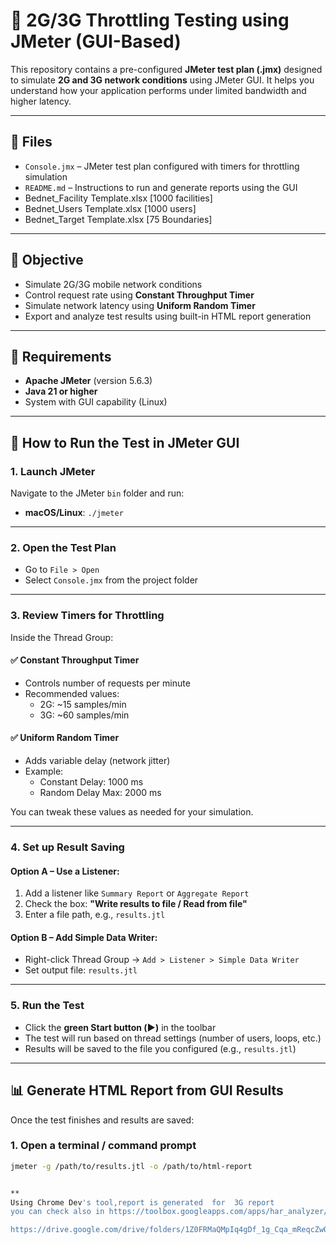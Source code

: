 
# 📶 2G/3G Throttling Testing using JMeter (GUI-Based)

This repository contains a pre-configured **JMeter test plan (.jmx)** designed to simulate **2G and 3G network conditions** using JMeter GUI. It helps you understand how your application performs under limited bandwidth and higher latency.

---

## 📁 Files

- `Console.jmx` – JMeter test plan configured with timers for throttling simulation
- `README.md` – Instructions to run and generate reports using the GUI
- Bednet_Facility Template.xlsx [1000 facilities]
- Bednet_Users Template.xlsx [1000 users]
- Bednet_Target Template.xlsx [75 Boundaries]

---

## 🎯 Objective

- Simulate 2G/3G mobile network conditions
- Control request rate using **Constant Throughput Timer**
- Simulate network latency using **Uniform Random Timer**
- Export and analyze test results using built-in HTML report generation

---

## 🧰 Requirements

- **Apache JMeter** (version 5.6.3)
- **Java 21 or higher**
- System with GUI capability (Linux)

---

## 🧪 How to Run the Test in JMeter GUI

### 1. **Launch JMeter**

Navigate to the JMeter `bin` folder and run:
- **macOS/Linux**: `./jmeter`

---

### 2. **Open the Test Plan**

- Go to `File > Open`
- Select `Console.jmx` from the project folder

---

### 3. **Review Timers for Throttling**

Inside the Thread Group:

#### ✅ Constant Throughput Timer
- Controls number of requests per minute
- Recommended values:
  - 2G: ~15 samples/min
  - 3G: ~60 samples/min

#### ✅ Uniform Random Timer
- Adds variable delay (network jitter)
- Example:
  - Constant Delay: 1000 ms
  - Random Delay Max: 2000 ms

You can tweak these values as needed for your simulation.

---

### 4. **Set up Result Saving**

#### Option A – Use a Listener:
1. Add a listener like `Summary Report` or `Aggregate Report`
2. Check the box: **"Write results to file / Read from file"**
3. Enter a file path, e.g., `results.jtl`

#### Option B – Add Simple Data Writer:
- Right-click Thread Group → `Add > Listener > Simple Data Writer`
- Set output file: `results.jtl`

---

### 5. **Run the Test**

- Click the **green Start button (▶️)** in the toolbar
- The test will run based on thread settings (number of users, loops, etc.)
- Results will be saved to the file you configured (e.g., `results.jtl`)

---

## 📊 Generate HTML Report from GUI Results

Once the test finishes and results are saved:

### 1. Open a terminal / command prompt

```bash
jmeter -g /path/to/results.jtl -o /path/to/html-report


**
Using Chrome Dev's tool,report is generated  for  3G report
you can check also in https://toolbox.googleapps.com/apps/har_analyzer/ by uploading  .har file.**\

https://drive.google.com/drive/folders/1Z0FRMaQMpIq4gDf_1g_Cqa_mReqcZwOf

